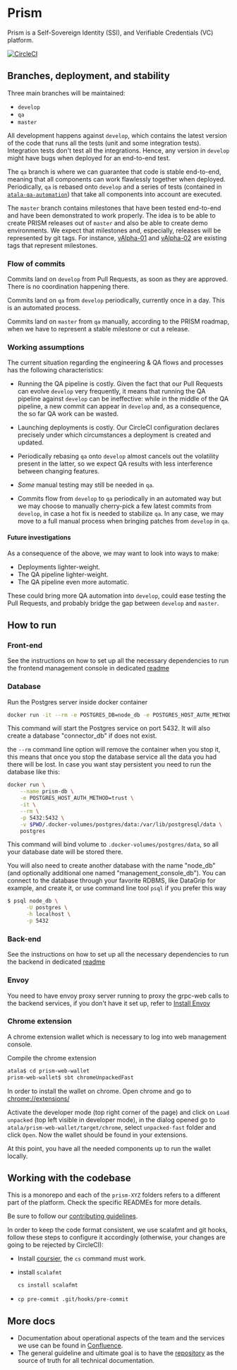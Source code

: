 # Prism

Prism is a Self-Sovereign Identity (SSI), and Verifiable Credentials (VC) platform.

[![CircleCI](https://circleci.com/gh/input-output-hk/atala/tree/develop.svg?style=svg&circle-token=1a9dcf544cec8cb581fa377d8524d2854cfb10e9)](https://circleci.com/gh/input-output-hk/cardano-enterprise/tree/develop)

## Branches, deployment, and stability

Three main branches will be maintained:

* `develop`
* `qa`
* `master`

All development happens against `develop`, which contains the latest version of the code that runs all the tests (unit and some integration tests). Integration tests don't test all the integrations. Hence, any version in `develop` might have bugs when deployed for an end-to-end test.

The `qa` branch is where we can guarantee that code is stable end-to-end, meaning that all components can work flawlessly together when deployed. Periodically, `qa` is rebased onto `develop` and a series of tests (contained in [`atala-qa-automation`](https://github.com/input-output-hk/atala-qa-automation/)) that take all components into account are executed.

The `master` branch contains milestones that have been tested end-to-end and have been demonstrated to work properly. The idea is to be able to create PRISM releases out of `master` and also be able to create demo environments. We expect that milestones and, especially, releases will be represented by git tags. For instance, [vAlpha-01](https://github.com/input-output-hk/atala/tree/vAlpha-01) and [vAlpha-02](https://github.com/input-output-hk/atala/tree/vAlpha-02) are existing tags that represent milestones.

### Flow of commits

Commits land on `develop` from Pull Requests, as soon as they are approved. There is no coordination happening there.

Commits land on `qa` from `develop` periodically, currently once in a day. This is an automated process.

Commits land on `master` from `qa` manually, according to the PRISM roadmap, when we have to represent a stable milestone or cut a release.

### Working assumptions

The current situation regarding the engineering & QA flows and processes has the following characteristics:

* Running the QA pipeline is costly. Given the fact that our Pull Requests can evolve `develop` very frequently, it means that running the QA pipeline against `develop` can be ineffective: while in the middle of the QA pipeline, a new commit can appear in `develop` and, as a consequence, the so far QA work can be wasted.

* Launching deployments is costly. Our CircleCI configuration declares precisely under which circumstances a deployment is created and updated.

* Periodically rebasing `qa` onto `develop` almost cancels out the volatility present in the latter, so we expect QA results with less interference between changing features.

* _Some_ manual testing may still be needed in `qa`.

* Commits flow from `develop` to `qa` periodically in an automated way but we may choose to manually cherry-pick a few latest commits from `develop`, in case a hot fix is needed to stabilize `qa`. In any case, we may move to a full manual process when bringing patches from `develop` in `qa`.

#### Future investigations

As a consequence of the above, we may want to look into ways to make:

* Deployments lighter-weight.
* The QA pipeline lighter-weight.
* The QA pipeline even more automatic.

These could bring more QA automation into `develop`, could ease testing the Pull Requests, and probably bridge the gap between `develop` and `master`.



## How to run

### Front-end

See the instructions on how to set up all the necessary dependencies to run the frontend management console in dedicated [readme](prism-management-console-web/README.md)

### Database

Run the Postgres server inside docker container

```bash
docker run -it --rm -e POSTGRES_DB=node_db -e POSTGRES_HOST_AUTH_METHOD=trust -p 5432:5432 postgres
```

This command will start the Postgres service on port 5432. It will also create a database "connector_db" if does not exist.

the `--rm` command line option will remove the container when you stop it, this means that once you stop the database service all the data you had there will be lost. In case you want stay persistent you need to run the database like this:

```bash
docker run \
    --name prism-db \
    -e POSTGRES_HOST_AUTH_METHOD=trust \
    -it \
    --rm \
    -p 5432:5432 \
    -v $PWD/.docker-volumes/postgres/data:/var/lib/postgresql/data \
    postgres
```

This command will bind volume to `.docker-volumes/postgres/data`, so all your database date will be stored there.

You will also need to create another database with the name "node_db" (and optionally additional one named "management_console_db"). You can connect to the database through your favorite RDBMS, like DataGrip for example, and create it, or use command line tool `psql` if you prefer this way 


```bash
$ psql node_db \
      -U postgres \
      -h localhost \
      -p 5432
```

### Back-end

See the instructions on how to set up all the necessary dependencies to run the backend in dedicated [readme](prism-backend/PRISM_BACKEND_README.md)

### Envoy

You need to have envoy proxy server running to proxy the grpc-web calls to the backend services, if you don't have it set up, refer to [Install Envoy](prism-management-console-web/README.md#Install-Envoy)

### Chrome extension

A chrome extension wallet which is necessary to log into web management console.

Compile the chrome extension
```bash
atala$ cd prism-web-wallet
prism-web-wallet$ sbt chromeUnpackedFast
```

In order to install the wallet on chrome. Open chrome and go to [chrome://extensions/](chrome://extensions/)

Activate the developer mode (top right corner of the page) and click on `Load unpacked` (top left visible in developer
mode), in the dialog opened go to `atala/prism-web-wallet/target/chrome`, select `unpacked-fast`
folder and click `Open`. Now the wallet should be found in your extensions.

At this point, you have all the needed components up to run the wallet locally.

## Working with the codebase

This is a monorepo and each of the `prism-XYZ` folders refers to a different part of the platform. Check the specific READMEs for more details.

Be sure to follow our [contributing guidelines](CONTRIBUTING.md).

In order to keep the code format consistent, we use scalafmt and git hooks, follow these steps to configure it accordingly (otherwise, your changes are going to be rejected by CircleCI):

- Install [coursier](prism-backend/README.md#Install-coursier), the `cs` command must work.
- install `scalafmt`

   ```bash
   cs install scalafmt
   ```
- `cp pre-commit .git/hooks/pre-commit`

## More docs

* Documentation about operational aspects of the team and the services we use can be found in [Confluence](https://input-output.atlassian.net/wiki/spaces/CE/pages/606371843/Code+and+Infrastructure+Setup).
* The general guideline and ultimate goal is to have the [repository](prism-backend/docs/README.md) as the source of truth for all technical documentation.